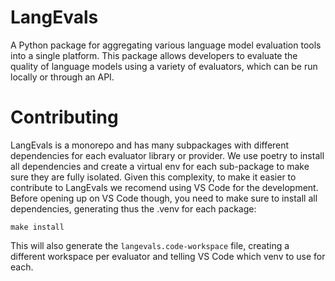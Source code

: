 # LangEvals

A Python package for aggregating various language model evaluation tools into a single platform. This package allows developers to evaluate the quality of language models using a variety of evaluators, which can be run locally or through an API.

# Contributing

LangEvals is a monorepo and has many subpackages with different dependencies for each evaluator library or provider. We use poetry to install all dependencies and create a virtual env for each sub-package to make sure they are fully isolated. Given this complexity, to make it easier to contribute to LangEvals we recomend using VS Code for the development. Before opening up on VS Code though, you need to make sure to install all dependencies, generating thus the .venv for each package:

```
make install
```

This will also generate the `langevals.code-workspace` file, creating a different workspace per evaluator and telling VS Code which venv to use for each.